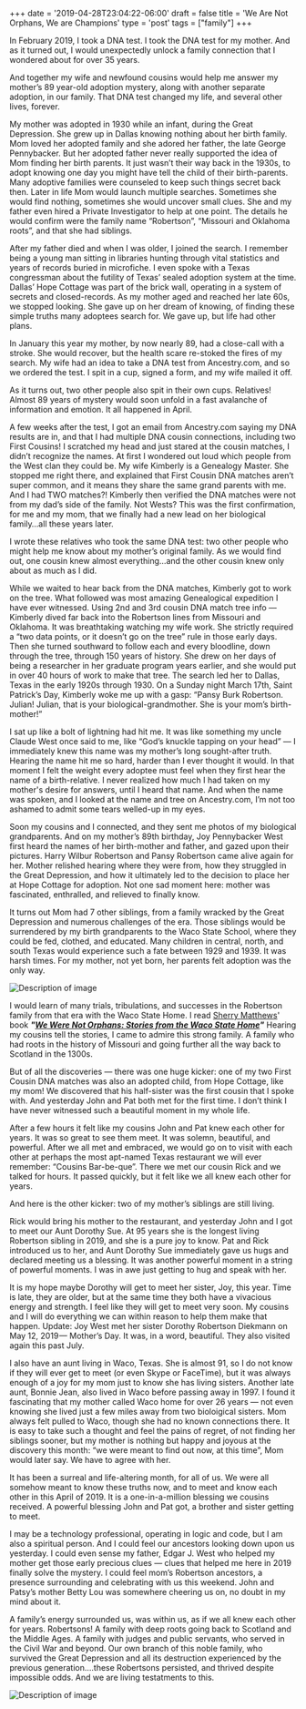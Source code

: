 +++
date = '2019-04-28T23:04:22-06:00'
draft = false
title = 'We Are Not Orphans, We are Champions'
type = 'post'
tags = ["family"]
+++

In February 2019, I took a DNA test. I took the DNA test for my mother. And as it turned out, I would unexpectedly unlock a family connection that I wondered about for over 35 years.<br />

And together my wife and newfound cousins would help me answer my mother’s 89 year-old adoption mystery, along with another separate adoption, in our family. That DNA test changed my life, and several other lives, forever.<br />

My mother was adopted in 1930 while an infant, during the Great Depression. She grew up in Dallas knowing nothing about her birth family. Mom loved her adopted family and she adored her father, the late George Pennybacker. But her adopted father never really supported the idea of Mom finding her birth parents. It just wasn’t their way back in the 1930s, to adopt knowing one day you might have tell the child of their birth-parents. Many adoptive families were counseled to keep such things secret back then.
Later in life Mom would launch multiple searches. Sometimes she would find nothing, sometimes she would uncover small clues. She and my father even hired a Private Investigator to help at one point. The details he would confirm were the family name “Robertson”, “Missouri and Oklahoma roots”, and that she had siblings.<br />

After my father died and when I was older, I joined the search. I remember being a young man sitting in libraries hunting through vital statistics and years of records buried in microfiche. I even spoke with a Texas congressman about the futility of Texas’ sealed adoption system at the time. Dallas’ Hope Cottage was part of the brick wall, operating in a system of secrets and closed-records. As my mother aged and reached her late 60s, we stopped looking. She gave up on her dream of knowing, of finding these simple truths many adoptees search for. We gave up, but life had other plans.<br />

In January this year my mother, by now nearly 89, had a close-call with a stroke. She would recover, but the health scare re-stoked the fires of my search. My wife had an idea to take a DNA test from Ancestry.com, and so we ordered the test. I spit in a cup, signed a form, and my wife mailed it off.<br />

As it turns out, two other people also spit in their own cups. Relatives! Almost 89 years of mystery would soon unfold in a fast avalanche of information and emotion. It all happened in April.<br />

A few weeks after the test, I got an email from Ancestry.com saying my DNA results are in, and that I had multiple DNA cousin connections, including two First Cousins! I scratched my head and just stared at the cousin matches, I didn’t recognize the names. At first I wondered out loud which people from the West clan they could be.
My wife Kimberly is a Genealogy Master. She stopped me right there, and explained that First Cousin DNA matches aren’t super common, and it means they share the same grand parents with me. And I had TWO matches?! Kimberly then verified the DNA matches were not from my dad’s side of the family. Not Wests? This was the first confirmation, for me and my mom, that we finally had a new lead on her biological family…all these years later.<br />

I wrote these relatives who took the same DNA test: two other people who might help me know about my mother’s original family. As we would find out, one cousin knew almost everything…and the other cousin knew only about as much as I did.<br />

While we waited to hear back from the DNA matches, Kimberly got to work on the tree. What followed was most amazing Genealogical expedition I have ever witnessed. Using 2nd and 3rd cousin DNA match tree info — Kimberly dived far back into the Robertson lines from Missouri and Oklahoma. It was breathtaking watching my wife work. She strictly required a “two data points, or it doesn’t go on the tree” rule in those early days. Then she turned southward to follow each and every bloodline, down through the tree, through 150 years of history. She drew on her days of being a researcher in her graduate program years earlier, and she would put in over 40 hours of work to make that tree.
The search led her to Dallas, Texas in the early 1920s through 1930. On a Sunday night March 17th, Saint Patrick’s Day, Kimberly woke me up with a gasp:
“Pansy Burk Robertson. Julian! Julian, that is your biological-grandmother. She is your mom’s birth-mother!”<br />

I sat up like a bolt of lightning had hit me. It was like something my uncle Claude West once said to me, like “God’s knuckle tapping on your head” — I immediately knew this name was my mother’s long sought-after truth. Hearing the name hit me so hard, harder than I ever thought it would. In that moment I felt the weight every adoptee must feel when they first hear the name of a birth-relative. I never realized how much I had taken on my mother's desire for answers, until I heard that name. And when the name was spoken, and I looked at the name and tree on Ancestry.com, I’m not too ashamed to admit some tears welled-up in my eyes.<br />

Soon my cousins and I connected, and they sent me photos of my biological grandparents. And on my mother’s 89th birthday, Joy Pennybacker West first heard the names of her birth-mother and father, and gazed upon their pictures. Harry Wilbur Robertson and Pansy Robertson came alive again for her. Mother relished hearing where they were from, how they struggled in the Great Depression, and how it ultimately led to the decision to place her at Hope Cottage for adoption. Not one sad moment here: mother was fascinated, enthralled, and relieved to finally know.<br />

It turns out Mom had 7 other siblings, from a family wracked by the Great Depression and numerous challenges of the era. Those siblings would be surrendered by my birth grandparents to the Waco State School, where they could be fed, clothed, and educated. Many children in central, north, and south Texas would experience such a fate between 1929 and 1939. It was harsh times. For my mother, not yet born, her parents felt adoption was the only way.<br />

![Description of image](/Blog/posts/2019/We-Are-Not-Orphans/robertsons.jpeg)<br />

I would learn of many trials, tribulations, and successes in the Robertson family from that era with the Waco State Home. I read <a href="https://www.wewerenotorphans.com/about_author.php">Sherry Matthews</a>' book <i><b>"<a href="https://www.wewerenotorphans.com/about_book.php">We Were Not Orphans: Stories from the Waco State Home</a>"</b></i> Hearing my cousins tell the stories, I came to admire this strong family. A family who had roots in the history of Missouri and going further all the way back to Scotland in the 1300s.<br />

But of all the discoveries — there was one huge kicker: one of my two First Cousin DNA matches was also an adopted child, from Hope Cottage, like my mom! We discovered that his half-sister was the first cousin that I spoke with. And yesterday John and Pat both met for the first time. I don’t think I have never witnessed such a beautiful moment in my whole life.<br />

After a few hours it felt like my cousins John and Pat knew each other for years. It was so great to see them meet. It was solemn, beautiful, and powerful. After we all met and embraced, we would go on to visit with each other at perhaps the most apt-named Texas restaurant we will ever remember: “Cousins Bar-be-que”. There we met our cousin Rick and we talked for hours. It passed quickly, but it felt like we all knew each other for years.<br />

And here is the other kicker: two of my mother’s siblings are still living.<br />

Rick would bring his mother to the restaurant, and yesterday John and I got to meet our Aunt Dorothy Sue. At 95 years she is the longest living Robertson sibling in 2019, and she is a pure joy to know. Pat and Rick introduced us to her, and Aunt Dorothy Sue immediately gave us hugs and declared meeting us a blessing. It was another powerful moment in a string of powerful moments. I was in awe just getting to hug and speak with her.<br />

It is my hope maybe Dorothy will get to meet her sister, Joy, this year. Time is late, they are older, but at the same time they both have a vivacious energy and strength. I feel like they will get to meet very soon. My cousins and I will do everything we can within reason to help them make that happen. Update: Joy West met her sister Dorothy Robertson Diekmann on May 12, 2019 — Mother’s Day. It was, in a word, beautiful. They also visited again this past July.<br />

I also have an aunt living in Waco, Texas. She is almost 91, so I do not know if they will ever get to meet (or even Skype or FaceTime), but it was always enough of a joy for my mom just to know she has living sisters. Another late aunt, Bonnie Jean, also lived in Waco before passing away in 1997. I found it fascinating that my mother called Waco home for over 26 years — not even knowing she lived just a few miles away from two bioloigical sisters. Mom always felt pulled to Waco, though she had no known connections there. It is easy to take such a thought and feel the pains of regret, of not finding her siblings sooner, but my mother is nothing but happy and joyous at the discovery this month: “we were meant to find out now, at this time”, Mom would later say. We have to agree with her.<br />

It has been a surreal and life-altering month, for all of us. We were all somehow meant to know these truths now, and to meet and know each other in this April of 2019. It is a one-in-a-million blessing we cousins received. A powerful blessing John and Pat got, a brother and sister getting to meet.<br />

I may be a technology professional, operating in logic and code, but I am also a spiritual person. And I could feel our ancestors looking down upon us yesterday. I could even sense my father, Edgar J. West who helped my mother get those early precious clues — clues that helped me here in 2019 finally solve the mystery. I could feel mom’s Robertson ancestors, a presence surrounding and celebrating with us this weekend. John and Patsy’s mother Betty Lou was somewhere cheering us on, no doubt in my mind about it.<br />

A family’s energy surrounded us, was within us, as if we all knew each other for years. Robertsons! A family with deep roots going back to Scotland and the Middle Ages. A family with judges and public servants, who served in the Civil War and beyond. Our own branch of this noble family, who survived the Great Depression and all its destruction experienced by the previous generation….these Robertsons persisted, and thrived despite impossible odds. And we are living testatments to this.<br />

![Description of image](/Blog/posts/2019/We-Are-Not-Orphans/mom-and-new-fam.jpg)